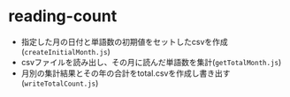 # reading-count
  - 指定した月の日付と単語数の初期値をセットしたcsvを作成(`createInitialMonth.js`)
  - csvファイルを読み出し、その月に読んだ単語数を集計(`getTotalMonth.js`)
  - 月別の集計結果とその年の合計をtotal.csvを作成し書き出す(`writeTotalCount.js`)

